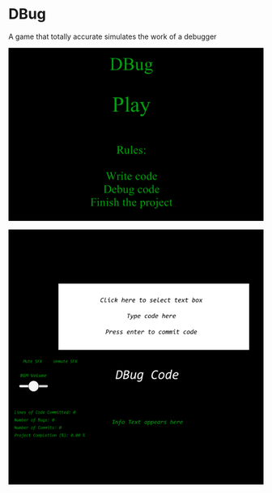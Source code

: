 # DBug

A game that totally accurate simulates the work of a debugger

![StartScreen](startscreen.PNG)

![GameScreen](dbug.PNG)